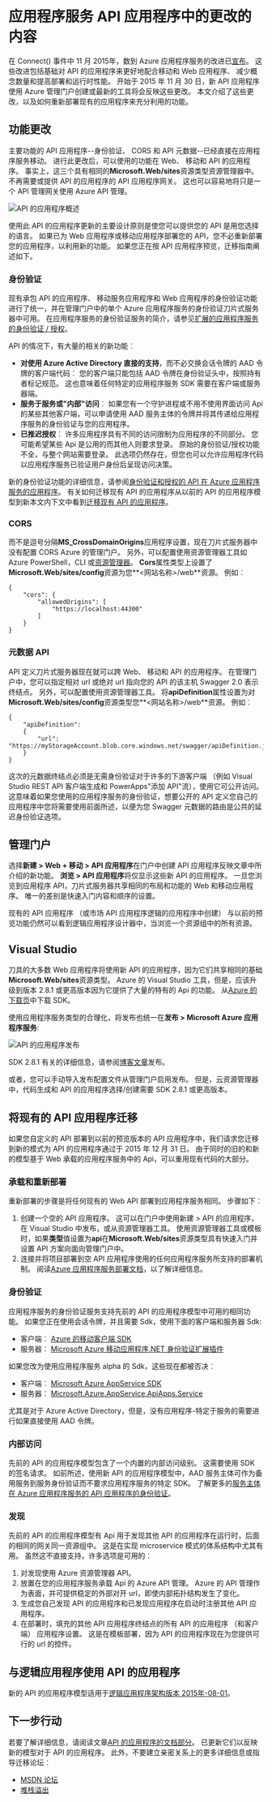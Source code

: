 <properties
    pageTitle="应用程序服务应用程序的 API 会发生什么变化 |Microsoft Azure"
    description="了解什么是新的 API 在 Azure 应用程序服务的应用程序。"
    services="app-service\api"
    documentationCenter=".net"
    authors="mohitsriv"
    manager="wpickett"
    editor="tdykstra"/>

<tags
    ms.service="app-service-api"
    ms.workload="na"
    ms.tgt_pltfrm="na"
    ms.devlang="na"
    ms.topic="article"
    ms.date="06/29/2016"
    ms.author="rachelap"/>

# <a name="app-service-api-apps---whats-changed"></a>应用程序服务 API 应用程序中的更改的内容

在 Connect() 事件中 11 月 2015年，数到 Azure 应用程序服务的改进已[宣布](https://azure.microsoft.com/blog/azure-app-service-updates-november-2015/)。 这些改进包括基础对 API 的应用程序来更好地配合移动和 Web 应用程序、 减少概念数量和提高部署和运行时性能。 开始于 2015 年 11 月 30 日，新 API 应用程序使用 Azure 管理门户创建或最新的工具将会反映这些更改。 本文介绍了这些更改，以及如何重新部署现有的应用程序来充分利用的功能。

## <a name="feature-changes"></a>功能更改
主要功能的 API 应用程序--身份验证、 CORS 和 API 元数据--已经直接在应用程序服务移动。 进行此更改后，可以使用的功能在 Web、 移动和 API 的应用程序。 事实上，这三个具有相同的**Microsoft.Web/sites**资源类型资源管理器中。 不再需要或提供 API 的应用程序的 API 应用程序网关。 这也可以容易地将只是一个 API 管理网关使用 Azure API 管理。

![API 的应用程序概述](./media/app-service-api-whats-changed/api-apps-overview.png)

使用此 API 的应用程序更新的主要设计原则是使您可以提供您的 API 是用您选择的语言。  如果已为 Web 应用程序或移动应用程序部署您的 API，您不必重新部署您的应用程序，以利用新的功能。 如果您正在按 API 应用程序预览，迁移指南阐述如下。

### <a name="authentication"></a>身份验证
现有承包 API 的应用程序、 移动服务应用程序和 Web 应用程序的身份验证功能进行了统一，并在管理门户中的单个 Azure 应用程序服务的身份验证刀片式服务器中可用。 在应用程序服务的身份验证服务的简介，请参见[扩展的应用程序服务的身份验证 / 授权](https://azure.microsoft.com/blog/announcing-app-service-authentication-authorization/)。

API 的情况下，有大量的相关的新功能︰

- **对使用 Azure Active Directory 直接的支持**，而不必交换会话令牌的 AAD 令牌的客户端代码︰ 您的客户端只能包括 AAD 令牌在身份验证头中，按照持有者标记规范。 这也意味着任何特定的应用程序服务 SDK 需要在客户端或服务器端。 
- **服务于服务或"内部"访问**︰ 如果您有一个守护进程或不用不使用界面访问 Api 的某些其他客户端，可以申请使用 AAD 服务主体的令牌并将其传递给应用程序服务的身份验证与您的应用程序。
- **已推迟授权**︰ 许多应用程序具有不同的访问限制为应用程序的不同部分。 您可能希望某些 Api 是公用的而其他人则要求登录。 原始的身份验证/授权功能不全，与整个网站需要登录。 此选项仍然存在，但您也可以允许应用程序代码以应用程序服务已验证用户身份后呈现访问决策。
 
新的身份验证功能的详细信息，请参阅[身份验证和授权的 API 在 Azure 应用程序服务的应用程序](app-service-api-authentication.md)。 有关如何迁移现有 API 的应用程序从以前的 API 的应用程序模型到新本文内下文中看到[迁移现有 API 的应用程序](#migrating-existing-api-apps)。
 
### <a name="cors"></a>CORS
而不是逗号分隔**MS_CrossDomainOrigins**应用程序设置，现在刀片式服务器中没有配置 CORS Azure 的管理门户。 另外，可以配置使用资源管理器工具如 Azure PowerShell，CLI 或[资源管理器](https://resources.azure.com/)。 **Cors**属性类型上设置了**Microsoft.Web/sites/config**资源为您**&lt;网站名称&gt;/web**资源。 例如︰

    {
        "cors": {
            "allowedOrigins": [
                "https://localhost:44300"
            ]
        }
    } 

### <a name="api-metadata"></a>元数据 API
API 定义刀片式服务器现在就可以跨 Web、 移动和 API 的应用程序。 在管理门户中，您可以指定相对 url 或绝对 url 指向您的 API 的该主机 Swagger 2.0 表示终结点。 另外，可以配置使用资源管理器工具。 将**apiDefinition**属性设置为对**Microsoft.Web/sites/config**资源类型您**&lt;网站名称&gt;/web**资源。 例如︰

    {
        "apiDefinition":
        {
            "url": "https://myStorageAccount.blob.core.windows.net/swagger/apiDefinition.json"
        }
    }

这次的元数据终结点必须是无需身份验证对于许多的下游客户端 （例如 Visual Studio REST API 客户端生成和 PowerApps"添加 API"流），使用它可公开访问。 这意味着如果您使用的应用程序服务的身份验证，想要公开的 API 定义您自己的应用程序中您将需要使用前面所述，以便为您 Swagger 元数据的路由是公共的延迟身份验证选项。

## <a name="management-portal"></a>管理门户
选择**新建 > Web + 移动 > API 应用程序**在门户中创建 API 应用程序反映文章中所介绍的新功能。 **浏览 > API 应用程序**将仅显示这些新 API 的应用程序。 一旦您浏览到应用程序 API，刀片式服务器共享相同的布局和功能的 Web 和移动应用程序。 唯一的差别是快速入门内容和顺序的设置。

现有的 API 应用程序 （或市场 API 应用程序逻辑的应用程序中创建） 与以前的预览功能仍然可以看到逻辑应用程序设计器中，当浏览一个资源组中的所有资源。

## <a name="visual-studio"></a>Visual Studio

刀具的大多数 Web 应用程序将使用新 API 的应用程序，因为它们共享相同的基础**Microsoft.Web/sites**资源类型。 Azure 的 Visual Studio 工具，但是，应该升级到版本 2.8.1 或更高版本因为它提供了大量的特有的 Api 的功能。 从[Azure 的下载页](https://azure.microsoft.com/downloads/)中下载 SDK。

使用应用程序服务类型的合理化，将发布也统一在**发布 > Microsoft Azure 应用程序服务**:

![API 的应用程序发布](./media/app-service-api-whats-changed/api-apps-publish.png)

SDK 2.8.1 有关的详细信息，请参阅[博客文章](https://azure.microsoft.com/blog/announcing-azure-sdk-2-8-1-for-net/)发布。

或者，您可以手动导入发布配置文件从管理门户启用发布。 但是，云资源管理器中，代码生成和 API 的应用程序选择/创建需要 SDK 2.8.1 或更高版本。

## <a name="migrating-existing-api-apps"></a>将现有的 API 应用程序迁移
如果您自定义的 API 部署到以前的预览版本的 API 应用程序中，我们请求您迁移到新的模式为 API 的应用程序通过于 2015 年 12 月 31 日。 由于同时的旧的和新的模型基于 Web 承载的应用程序服务中的 Api，可以重用现有代码的大部分。

### <a name="hosting-and-redeployment"></a>承载和重新部署
重新部署的步骤是将任何现有的 Web API 部署到应用程序服务相同。 步骤如下︰

1. 创建一个空的 API 应用程序。 这可以在门户中使用新建 > API 的应用程序，在 Visual Studio 中发布，或从资源管理器工具。 使用资源管理器工具或模板时，如果**类型**值设置为**api**在**Microsoft.Web/sites**资源类型具有快速入门并设置 API 方案向面向管理门户中。
2. 连接并将项目部署到空 API 应用程序使用的任何应用程序服务所支持的部署机制。 阅读[Azure 应用程序服务部署文档](../app-service-web/web-sites-deploy.md)，以了解详细信息。 
  
### <a name="authentication"></a>身份验证
应用程序服务的身份验证服务支持先前的 API 的应用程序模型中可用的相同功能。 如果您正在使用会话令牌，并且需要 Sdk，使用下面的客户端和服务器 Sdk:

- 客户端︰ [Azure 的移动客户端 SDK](http://www.nuget.org/packages/Microsoft.Azure.Mobile.Client/)
- 服务器︰ [Microsoft Azure 移动应用程序.NET 身份验证扩展插件](http://www.nuget.org/packages/Microsoft.Azure.Mobile.Server.Authentication/) 

如果您改为使用应用程序服务 alpha 的 Sdk，这些现在都被否决︰

- 客户端︰ [Microsoft Azure AppService SDK](http://www.nuget.org/packages/Microsoft.Azure.AppService)
- 服务器︰ [Microsoft.Azure.AppService.ApiApps.Service](http://www.nuget.org/packages/Microsoft.Azure.AppService.ApiApps.Service)

尤其是对于 Azure Active Directory，但是，没有应用程序-特定于服务的需要进行如果直接使用 AAD 令牌。

### <a name="internal-access"></a>内部访问
先前的 API 的应用程序模型包含了一个内置的内部访问级别。 这需要使用 SDK 的签名请求。 如前所述，使用新 API 的应用程序模型中，AAD 服务主体可作为备用服务到服务身份验证而不要求应用程序服务的特定 SDK。 了解更多的[服务主体在 Azure 应用程序服务的 API 应用程序的身份验证](app-service-api-dotnet-service-principal-auth.md)。

### <a name="discovery"></a>发现
先前的 API 的应用程序模型有 Api 用于发现其他 API 的应用程序在运行时，后面的相同的网关同一资源组中。 这是在实现 microservice 模式的体系结构中尤其有用。 虽然这不直接支持，许多选项是可用的︰

1. 对发现使用 Azure 资源管理器 API。
2. 放置在您的应用程序服务承载 Api 的 Azure API 管理。 Azure 的 API 管理作为表面，并可提供稳定的外部对开 url，即使内部拓扑结构发生了变化。
3. 生成您自己发现 API 的应用程序和已发现应用程序在启动时注册其他 API 应用程序。
4. 在部署时，填充的其他 API 应用程序终结点的所有 API 的应用程序 （和客户端） 应用程序设置。 这是在模板部署，因为 API 的应用程序现在为您提供可行的 url 的控件。

## <a name="using-api-apps-with-logic-apps"></a>与逻辑应用程序使用 API 的应用程序

新的 API 的应用程序模型适用于[逻辑应用程序架构版本 2015年-08-01](../app-service-logic/app-service-logic-schema-2015-08-01.md)。

## <a name="next-steps"></a>下一步行动

若要了解详细信息，请阅读文章[API 的应用程序的文档部分](https://azure.microsoft.com/documentation/services/app-service/api/)。 已更新它们以反映新的模型对于 API 的应用程序。 此外，不要建立亲密关系上的更多详细信息或指导迁移论坛︰

- [MSDN 论坛](https://social.msdn.microsoft.com/Forums/en-US/home?forum=AzureAPIApps)
- [堆栈溢出](http://stackoverflow.com/questions/tagged/azure-api-apps)
